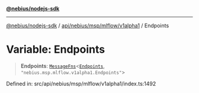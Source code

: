 [**@nebius/nodejs-sdk**](../../../../../../README.md)

***

[@nebius/nodejs-sdk](../../../../../../README.md) / [api/nebius/msp/mlflow/v1alpha1](../README.md) / Endpoints

# Variable: Endpoints

> **Endpoints**: [`MessageFns`](../../../../../../runtime/protos/core/interfaces/MessageFns.md)\<[`Endpoints`](../interfaces/Endpoints.md), `"nebius.msp.mlflow.v1alpha1.Endpoints"`\>

Defined in: src/api/nebius/msp/mlflow/v1alpha1/index.ts:1492
